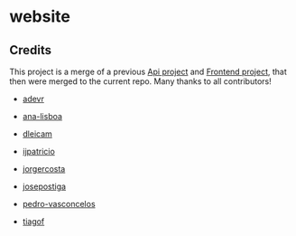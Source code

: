 # website

## Credits
This project is a merge of a previous [Api project](https://github.com/laravel-portugal/api) 
and [Frontend project](https://github.com/laravel-portugal/frontend-2020), that then were 
merged to the current repo. Many thanks to all contributors!
- [adevr](https://github.com/adevr)

- [ana-lisboa](https://github.com/ana-lisboa)

- [dleicam](https://github.com/dleicam)

- [ijpatricio](https://github.com/ijpatricio)

- [jorgercosta](https://github.com/jorgercosta)

- [josepostiga](https://github.com/josepostiga)

- [pedro-vasconcelos](https://github.com/pedro-vasconcelos)

- [tiagof](https://github.com/tiagof)

